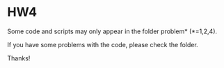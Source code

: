 # HW4

Some code and scripts may only appear in the folder problem* (*=1,2,4).

If you have some problems with the code, please check the folder.

Thanks!